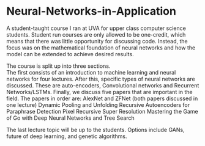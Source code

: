 # Neural-Networks-in-Application
A student-taught course I ran at UVA for upper class computer science students.  Student run courses are only allowed to be one-credit, which means that there was little opportunity for discussing code.  Instead, the focus was on the mathematical foundation of neural networks and how the model can be extended to achieve desired results.

The course is split up into three sections.  
The first consists of an introduction to machine learning and neural networks for four lectures.
After this, specific types of neural networks are discussed.  These are auto-encoders, Convolutional networks and Recurrent Networks/LSTMs.
Finally, we discuss five papers that are important in the field.  The papers in order are:
  AlexNet and ZFNet (both papers discussed in one lecture)
  Dynamic Pooling and Unfolding Recursive Autoencoders for Paraphrase Detection
  Pixel Recursive Super Resolution
  Mastering the Game of Go with Deep Neural Networks and Tree Search
  
The last lecture topic will be up to the students.  Options include GANs, future of deep learning, and genetic algorithms.

